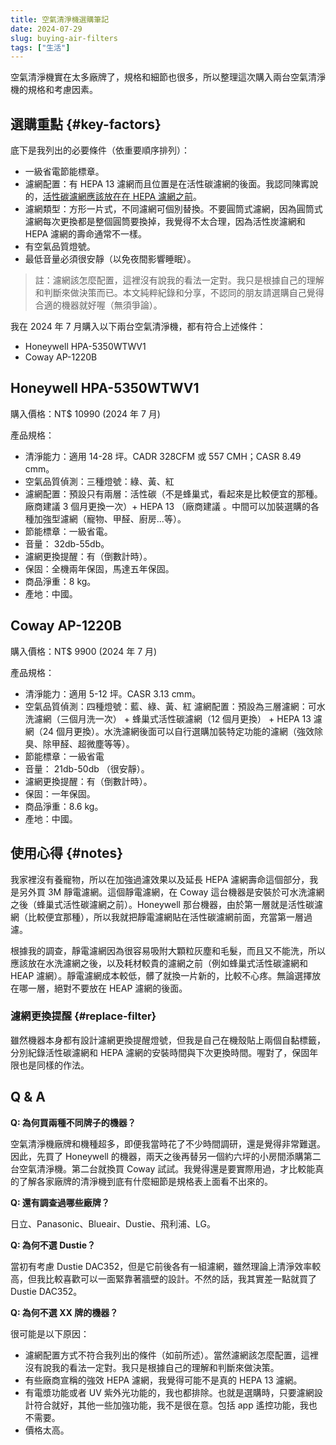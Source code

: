 ```yaml
---
title: 空氣清淨機選購筆記
date: 2024-07-29
slug: buying-air-filters
tags: ["生活"]
---
```


空氣清淨機實在太多廠牌了，規格和細節也很多，所以整理這次購入兩台空氣清淨機的規格和考慮因素。

## 選購重點 {#key-factors}

底下是我列出的必要條件（依重要順序排列）：

- 一級省電節能標章。
- 濾網配置：有 HEPA 13 濾網而且位置是在活性碳濾網的後面。我認同陳寗說的，[活性碳濾網應該放在在 HEPA 濾網之前](https://www.youtube.com/watch?v=SqfP02EyYUI)。
- 濾網類型：方形一片式，不同濾網可個別替換。不要圓筒式濾網，因為圓筒式濾網每次更換都是整個圓筒要換掉，我覺得不太合理，因為活性炭濾網和 HEPA 濾網的壽命通常不一樣。
- 有空氣品質燈號。
- 最低音量必須很安靜（以免夜間影響睡眠）。

> 註：濾網該怎麼配置，這裡沒有說我的看法一定對。我只是根據自己的理解和判斷來做決策而已。本文純粹紀錄和分享，不認同的朋友請選購自己覺得合適的機器就好喔（無須爭論）。

我在 2024 年 7 月購入以下兩台空氣清淨機，都有符合上述條件：

- Honeywell HPA-5350WTWV1
- Coway AP-1220B

## Honeywell HPA-5350WTWV1

購入價格：NT$ 10990 (2024 年 7 月)

產品規格：

- 清淨能力：適用 14-28 坪。CADR 328CFM 或 557 CMH；CASR 8.49 cmm。
- 空氣品質偵測：三種燈號：綠、黃、紅
- 濾網配置：預設只有兩層：活性碳（不是蜂巢式，看起來是比較便宜的那種。廠商建議 3 個月更換一次）+ HEPA 13 （廠商建議 。中間可以加裝選購的各種加強型濾網（寵物、甲醛、廚房...等）。
- 節能標章：一級省電。
- 音量： 32db-55db。
- 濾網更換提醒：有（倒數計時）。
- 保固：全機兩年保固，馬達五年保固。
- 商品淨重：8 kg。
- 產地：中國。

## Coway AP-1220B

購入價格：NT$ 9900 (2024 年 7 月)

產品規格：

- 清淨能力：適用 5-12 坪。CASR 3.13 cmm。
- 空氣品質偵測：四種燈號：藍、綠、黃、紅
濾網配置：預設為三層濾網：可水洗濾網（三個月洗一次） + 蜂巢式活性碳濾網（12 個月更換） + HEPA 13 濾網（24 個月更換）。水洗濾網後面可以自行選購加裝特定功能的濾網（強效除臭、除甲醛、超微塵等等）。
- 節能標章：一級省電
- 音量： 21db-50db （很安靜）。
- 濾網更換提醒：有（倒數計時）。
- 保固：一年保固。
- 商品淨重：8.6 kg。
- 產地：中國。

## 使用心得 {#notes}

我家裡沒有養寵物，所以在加強過濾效果以及延長 HEPA 濾網壽命這個部分，我是另外買 3M 靜電濾網。這個靜電濾網，在 Coway 這台機器是安裝於可水洗濾網之後（蜂巢式活性碳濾網之前）。Honeywell 那台機器，由於第一層就是活性碳濾網（比較便宜那種），所以我就把靜電濾網貼在活性碳濾網前面，充當第一層過濾。

根據我的調查，靜電濾網因為很容易吸附大顆粒灰塵和毛髮，而且又不能洗，所以應該放在水洗濾網之後，以及耗材較貴的濾網之前（例如蜂巢式活性碳濾網和 HEAP 濾網）。靜電濾網成本較低，髒了就換一片新的，比較不心疼。無論選擇放在哪一層，絕對不要放在 HEAP 濾網的後面。

### 濾網更換提醒 {#replace-filter}

雖然機器本身都有設計濾網更換提醒燈號，但我是自己在機殼貼上兩個自黏標籤，分別紀錄活性碳濾網和 HEPA 濾網的安裝時間與下次更換時間。喔對了，保固年限也是同樣的作法。

## Q & A

**Q: 為何買兩種不同牌子的機器？**

空氣清淨機廠牌和機種超多，即便我當時花了不少時間調研，還是覺得非常難選。因此，先買了 Honeywell 的機器，兩天之後再替另一個約六坪的小房間添購第二台空氣清淨機。第二台就換買 Coway 試試。我覺得還是要實際用過，才比較能真的了解各家廠牌的清淨機到底有什麼細節是規格表上面看不出來的。

**Q: 還有調查過哪些廠牌？**

日立、Panasonic、Blueair、Dustie、飛利浦、LG。

**Q: 為何不選 Dustie？**

當初有考慮 Dustie DAC352，但是它前後各有一組濾網，雖然理論上清淨效率較高，但我比較喜歡可以一面緊靠著牆壁的設計。不然的話，我其實差一點就買了 Dustie DAC352。

**Q: 為何不選 XX 牌的機器？**

很可能是以下原因：

- 濾網配置方式不符合我列出的條件（如前所述）。當然濾網該怎麼配置，這裡沒有說我的看法一定對。我只是根據自己的理解和判斷來做決策。
- 有些廠商宣稱的強效 HEPA 濾網，我覺得可能不是真的 HEPA 13 濾網。
- 有電漿功能或者 UV 紫外光功能的，我也都排除。也就是選購時，只要濾網設計符合就好，其他一些加強功能，我不是很在意。包括 app 遙控功能，我也不需要。
- 價格太高。
